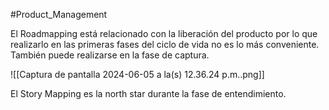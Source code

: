 #Product_Management 

El Roadmapping está relacionado con la liberación del producto por lo que realizarlo en las primeras fases del ciclo de vida no es lo más conveniente.
También puede realizarse en la fase de captura.

![[Captura de pantalla 2024-06-05 a la(s) 12.36.24 p.m..png]]

El Story Mapping es la north star durante la fase de entendimiento.
